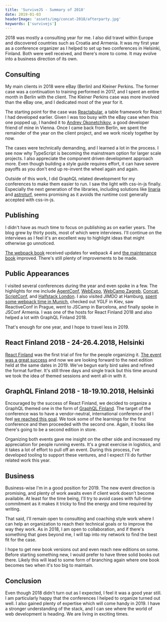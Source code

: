 ```yaml
---
title: 'SurviveJS - Summary of 2018'
date: 2019-01-03
headerImage: 'assets/img/concat-2018/afterparty.jpg'
keywords: ['survivejs']
---
```


2018 was mostly a consulting year for me. I also did travel within Europe and discovered countries such as Croatia and Armenia. It was my first year as a conference organizer as I helped to set up two conferences in Helsinki, Finland. Both were well received, and there's more to come. It may evolve into a business direction of its own.

## Consulting

My main clients in 2018 were eBay (Berlin) and Kleiner Perkins. The former case was a continuation to training performed in 2017, and I spent an entire month in Berlin with the client. The Kleiner Perkins case was more involved than the eBay one, and I dedicated most of the year for it.

The starting point for the case was [Reactabular](https://reactabular.js.org), a table framework for React I had developed earlier. Given I was too busy with the eBay case when this one popped up, I handed it to [Andrey Okonetchikov](https://okonet.ru/), a good developer friend of mine in Vienna. Once I came back from Berlin, we spent the remainder of the year on the client project, and we work nicely together by now.

The cases were technically demanding, and I learned a lot in the process. I see now why TypeScript is becoming the mainstream option for larger scale projects. I also appreciate the component driven development approach more. Even though building a style guide requires effort, it can have severe payoffs as you don't end up re-invent the wheel again and again.

Outside of this work, I did GraphQL related development for my conferences to make them easier to run. I saw the light with css-in-js finally. Especially the next generation of the libraries, including solutions like [linaria](https://www.npmjs.com/package/linaria) and [astroturf](https://www.npmjs.com/package/astroturf), seems promising as it avoids the runtime cost generally accepted with css-in-js.

## Publishing

I didn't have as much time to focus on publishing as on earlier years. The blog grew by thirty posts, most of which were interviews. I'll continue on the interviews as I feel it's an excellent way to highlight ideas that might otherwise go unnoticed.

[The webpack book](/webpack/) received updates for webpack 4 and [the maintenance book](/maintenance/) improved. There's still plenty of improvements to be made.

## Public Appearances

I visited several conferences during the year and even spoke in a few. The highlights for me include [AgentConf](/blog/agentconf-2018/), [WebExpo](/blog/webexpo-2018/), [WebCamp Zagreb](/blog/webcampzg-2018/), [Concat](/blog/concat-2018/), [ScriptConf](/blog/scriptconf-2018/), and [Halfstack London](/blog/halfstack-2018/). I also visited JIMDO at Hamburg, [spent some webpack time in Munich](/blog/webpack-in-munich-may-2018/), checked out YGLF in Kiev, saw ReactiveConf in Prague, went to JSCamp in Barcelona, and finally spoke in JSConf Armenia. I was one of the hosts for React Finland 2018 and also helped a lot with GraphQL Finland 2018.

That's enough for one year, and I hope to travel less in 2019.

## React Finland 2018 - 24-26.4.2018, Helsinki

[React Finland](https://react-finland.fi/) was the first trial of fire for the people organizing it. [The event was a great success](https://medium.com/react-finland/react-finland-2018-lessons-learned-754a5f29067c) and now we are looking forward to the next edition held at the same dates in 2019. We've begun early bird sales and refined the format further. It's still three days and single track but this time around we took the idea of themed sessions and went all-in with it.

## GraphQL Finland 2018 - 18-19.10.2018, Helsinki

Encouraged by the success of React Finland, we decided to organize a GraphQL themed one in the form of [GraphQL Finland](https://graphql-finland.fi/). The target of the conference was to have a vendor-neutral, international conference and I feel [we reached this goal](https://medium.com/graphql-finland/summary-of-graphql-finland-2018-a769460ebfdd). We took some of the learnings for the first conference and then proceeded with the second one. Again, it looks like there's going to be a second edition in store.

Organizing both events gave me insight on the other side and increased my appreciation for people running events. It's a great exercise in logistics, and it takes a lot of effort to pull off an event. During this process, I've developed tooling to support these ventures, and I expect I'll do further related work this year.

## Business

Business-wise I'm in a good position for 2019. The new event direction is promising, and plenty of work awaits even if client work doesn't become available. At least for the time being, I'll try to avoid cases with full-time commitment as it makes it tricky to find the energy and time required by writing.

That said, I'll remain open to consulting and coaching style work where I can help an organization to reach their technical goals or to improve the way they work. As in 2018, I am open to collaboration, and if there's something that goes beyond me, I will tap into my network to find the best fit for the case.

I hope to get new book versions out and even reach new editions on some. Before starting something new, I would prefer to have three solid books out there. Likely this will lead to some form of branching again where one book becomes two when it's too big to maintain.

## Conclusion

Even though 2018 didn't turn out as I expected, I feel it was a good year still. I am particularly happy that the conferences I helped to organize turned out well. I also gained plenty of expertise which will come handy in 2019. I have a stronger understanding of the stack, and I can see where the world of web development is heading. We are living in exciting times.

